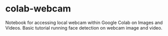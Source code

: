 # colab-webcam
Notebook for accessing local webcam within Google Colab on Images and Videos. Basic tutorial running face detection on webcam image and video.
